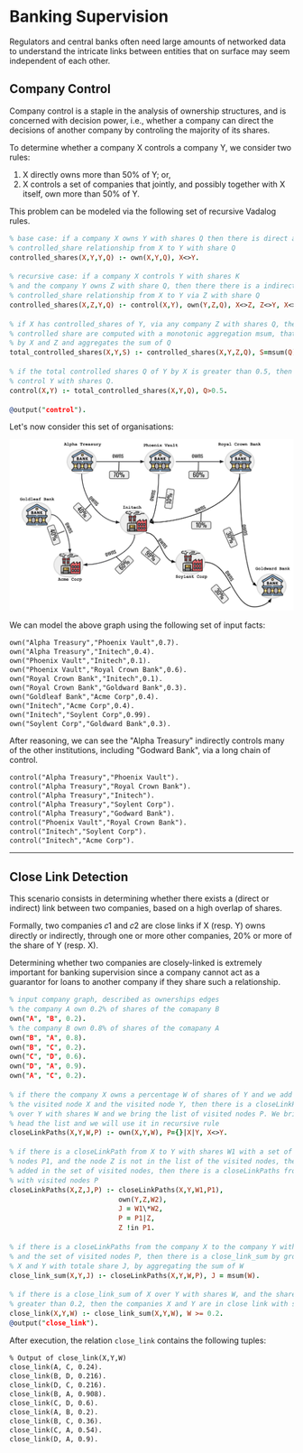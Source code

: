 # Banking Supervision

Regulators and central banks often need large amounts of networked data to
understand the intricate links between entities that on surface may seem
independent of each other.

## Company Control

Company control is a staple in the analysis of ownership structures, and is
concerned with decision power, i.e., whether a company can direct the decisions
of another company by controling the majority of its shares.

To determine whether a company X controls a company Y, we consider two rules:

1. X directly owns more than 50% of Y; or,
1. X controls a set of companies that jointly, and possibly together with X
   itself, own more than 50% of Y.

This problem can be modeled via the following set of recursive Vadalog rules.

```prolog showLineNumbers
% base case: if a company X owns Y with shares Q then there is direct a
% controlled_share relationship from X to Y with share Q
controlled_shares(X,Y,Y,Q) :- own(X,Y,Q), X<>Y.

% recursive case: if a company X controls Y with shares K
% and the company Y owns Z with share Q, then there there is a indirect
% controlled_share relationship from X to Y via Z with share Q
controlled_shares(X,Z,Y,Q) :- control(X,Y), own(Y,Z,Q), X<>Z, Z<>Y, X<>Y.

% if X has controlled_shares of Y, via any company Z with shares Q, then the total
% controlled share are computed with a monotonic aggregation msum, that groups
% by X and Z and aggregates the sum of Q
total_controlled_shares(X,Y,S) :- controlled_shares(X,Y,Z,Q), S=msum(Q).

% if the total controlled shares Q of Y by X is greater than 0.5, then X
% control Y with shares Q.
control(X,Y) :- total_controlled_shares(X,Y,Q), Q>0.5.

@output("control").
```

Let's now consider this set of organisations:

![A small graph showing financial institutions and how much shares are owned between them](company-control.png?raw=true)

We can model the above graph using the following set of input facts:

```
own("Alpha Treasury","Phoenix Vault",0.7).
own("Alpha Treasury","Initech",0.4).
own("Phoenix Vault","Initech",0.1).
own("Phoenix Vault","Royal Crown Bank",0.6).
own("Royal Crown Bank","Initech",0.1).
own("Royal Crown Bank","Goldward Bank",0.3).
own("Goldleaf Bank","Acme Corp",0.4).
own("Initech","Acme Corp",0.4).
own("Initech","Soylent Corp",0.99).
own("Soylent Corp","Goldward Bank",0.3).
````

After reasoning, we can see the "Alpha Treasury" indirectly controls many of the other institutions, including "Godward Bank", via a long chain of control.

```
control("Alpha Treasury","Phoenix Vault").
control("Alpha Treasury","Royal Crown Bank").
control("Alpha Treasury","Initech").
control("Alpha Treasury","Soylent Corp").
control("Alpha Treasury","Godward Bank").
control("Phoenix Vault","Royal Crown Bank").
control("Initech","Soylent Corp").
control("Initech","Acme Corp").
```

---

## Close Link Detection

This scenario consists in determining whether there exists a (direct or
indirect) link between two companies, based on a high overlap of shares.

Formally, two companies 𝑐1 and 𝑐2 are close links if X (resp. Y) owns directly
or indirectly, through one or more other companies, 20% or more of the share of
Y (resp. X).

Determining whether two companies are closely-linked is extremely important for
banking supervision since a company cannot act as a guarantor for loans to
another company if they share such a relationship.

```prolog showLineNumbers
% input company graph, described as ownerships edges
% the company A own 0.2% of shares of the comapany B
own("A", "B", 0.2).
% the company B own 0.8% of shares of the comapany A
own("B", "A", 0.8).
own("B", "C", 0.2).
own("C", "D", 0.6).
own("D", "A", 0.9).
own("A", "C", 0.2).

% if there the company X owns a percentage W of shares of Y and we add in a set
% the visited node X and the visited node Y, then there is a closeLinkPaths of X
% over Y with shares W and we bring the list of visited nodes P. We bring in the
% head the list and we will use it in recursive rule
closeLinkPaths(X,Y,W,P) :- own(X,Y,W), P={}|X|Y, X<>Y.

% if there is a closeLinkPath from X to Y with shares W1 with a set of visited
% nodes P1, and the node Z is not in the list of the visited nodes, the node Z is
% added in the set of visited nodes, then there is a closeLinkPaths from X,Z
% with visited nodes P
closeLinkPaths(X,Z,J,P) :- closeLinkPaths(X,Y,W1,P1),
                           own(Y,Z,W2),
                           J = W1\*W2,
                           P = P1|Z,
                           Z !in P1.

% if there is a closeLinkPaths from the company X to the company Y with shares W
% and the set of visited nodes P, then there is a close_link_sum by grouping by
% X and Y with totale share J, by aggregating the sum of W
close_link_sum(X,Y,J) :- closeLinkPaths(X,Y,W,P), J = msum(W).

% if there is a close_link_sum of X over Y with shares W, and the shares is
% greater than 0.2, then the companies X and Y are in close link with shares W
close_link(X,Y,W) :- close_link_sum(X,Y,W), W >= 0.2.
@output("close_link").
```

After execution, the relation `close_link` contains the following tuples:

```
% Output of close_link(X,Y,W)
close_link(A, C, 0.24).
close_link(B, D, 0.216).
close_link(D, C, 0.216).
close_link(B, A, 0.908).
close_link(C, D, 0.6).
close_link(A, B, 0.2).
close_link(B, C, 0.36).
close_link(C, A, 0.54).
close_link(D, A, 0.9).
```
